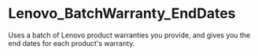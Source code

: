 # Lenovo_BatchWarranty_EndDates
Uses a batch of Lenovo product warranties you provide, and gives you the end dates for each product's warranty.
